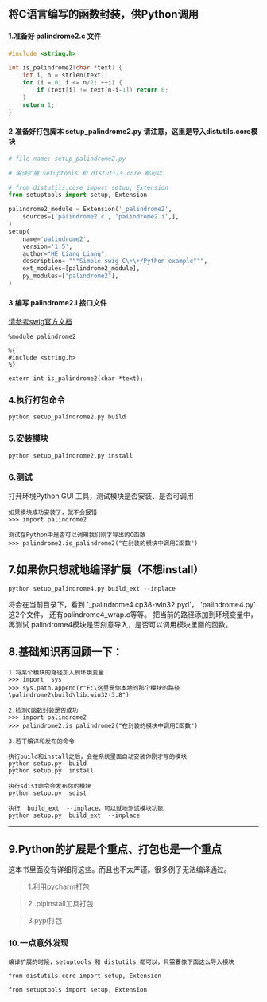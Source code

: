 ## 将C语言编写的函数封装，供Python调用

#### 1.准备好 palindrome2.c 文件

```c
#include <string.h>

int is_palindrome2(char *text) {
    int i, n = strlen(text);
    for (i = 0; i <= n/2; ++i) {
        if (text[i] != text[n-i-1]) return 0;
    }
    return 1;
}

```

#### 2.准备好打包脚本 setup_palindrome2.py 请注意，这里是导入distutils.core模块

```python
# file name: setup_palindrome2.py

# 编译扩展 setuptools 和 distutils.core 都可以

# from distutils.core import setup, Extension
from setuptools import setup, Extension

palindrome2_module = Extension('_palindrome2',
    sources=['palindrome2.c', 'palindrome2.i',],
)
setup(
    name='palindrome2',
    version='1.5',
    author="HE Liang Liang",
    description= """Simple swig C\+\+/Python example""",
    ext_modules=[palindrome2_module],
    py_modules=["palindrome2"],
)
```

#### 3.编写 palindrome2.i 接口文件

[请参考swig官方文档](http://www.swig.org/Doc4.0/SWIGDocumentation.html#SWIG_nn9)

```shell
%module palindrome2

%{
#include <string.h>
%}

extern int is_palindrome2(char *text);
```


### 4.执行打包命令 

```shell
python setup_palindrome2.py build
```

### 5.安装模块 

```shell
python setup_palindrome2.py install
```

### 6.测试 

打开环境Python GUI 工具，测试模块是否安装、是否可调用

```
如果模块成功安装了，就不会报错
>>> import palindrome2

测试在Python中是否可以调用我们刚才导出的C函数
>>> palindrome2.is_palindrome2("在封装的模块中调用C函数")
```


## 7.如果你只想就地编译扩展（不想install）

```shell
python setup_palindrome4.py build_ext --inplace
```

将会在当前目录下，看到 '_palindrome4.cp38-win32.pyd'， 'palindrome4.py' 这2个文件，
还有palindrome4_wrap.c等等。
把当前的路径添加到环境变量中，
再测试 palindrome4模块是否刻意导入，是否可以调用模块里面的函数。


## 8.基础知识再回顾一下：

```
1.将某个模块的路径加入到环境变量
>>> import  sys 
>>> sys.path.append(r"F:\这里是你本地的那个模块的路径\palindrome2\build\lib.win32-3.8")

2.检测C函数封装是否成功
>>> import palindrome2
>>> palindrome2.is_palindrome2("在封装的模块中调用C函数")

3.若干编译和发布的命令 

执行build和install之后，会在系统里面自动安装你刚才写的模块
python setup.py  build
python setup.py  install

执行sdist命令会发布你的模块
python setup.py  sdist

执行  build_ext  --inplace，可以就地测试模块功能
python setup.py  build_ext  --inplace
```


----------------------------------------------------------------------

## 9.Python的扩展是个重点、打包也是一个重点

这本书里面没有详细将这些。而且也不太严谨。很多例子无法编译通过。

> 1.利用pycharm打包

> 2..pipinstall工具打包

> 3.pypi打包

### 10.一点意外发现
```
编译扩展的时候，setuptools 和 distutils 都可以，只需要像下面这么导入模块

from distutils.core import setup, Extension

from setuptools import setup, Extension

```


